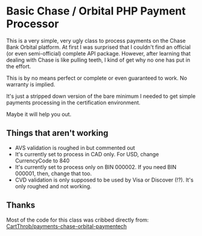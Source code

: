 # Basic Chase / Orbital PHP Payment Processor
This is a very simple, very ugly class to process payments on the Chase Bank Orbital platform.
At first I was surprised that I couldn't find an official (or even semi-official) complete API package.
However, after learning that dealing with Chase is like pulling teeth, I kind of get why no one has put in the effort.

This is by no means perfect or complete or even guaranteed to work. No warranty is implied.

It's just a stripped down version of the bare minimum I needed to get simple payments processing in the certification environment.

Maybe it will help you out.

## Things that aren't working

 - AVS validation is roughed in but commented out
 - It's currently set to process in CAD only. For USD, change CurrencyCode to 840
 - It's currently set to process only on BIN 000002. If you need BIN 000001, then, change that too.
 - CVD validation is only supposed to be used by Visa or Discover (!?). It's only roughed and not working.


## Thanks
Most of the code for this class was cribbed directly from: [CartThrob/payments-chase-orbital-paymentech](https://github.com/CartThrob/payments-chase-orbital-paymentech/tree/master/payment_gateways)

